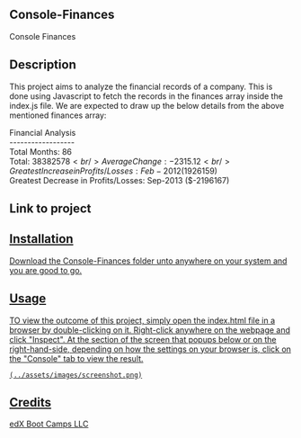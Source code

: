 ## Console-Finances
Console Finances

## Description

This project aims to analyze the financial records of a company. This is done using Javascript to fetch the records in the finances array inside the index.js file. We are expected to draw up the below details from the above mentioned finances array:

Financial Analysis<br/>
------------------<br/>
Total Months: 86<br/>
Total: $38382578<br/>
Average Change: -2315.12<br/>
Greatest Increase in Profits/Losses: Feb-2012 ($1926159)<br/>
Greatest Decrease in Profits/Losses: Sep-2013 ($-2196167)<br/>


## Link to project

<a href="https://mannyigho.github.io/Console-Finances" target="_blank">

## Installation

Download the Console-Finances folder unto anywhere on your system and you are good to go.

## Usage

TO view the outcome of this project, simply open the index.html file in a browser by double-clicking on it. Right-click anywhere on the webpage and click "Inspect". At the section of the screen that popups below or on the right-hand-side, depending on how the settings on your browser is, click on the "Console" tab to view the result.

    (../assets/images/screenshot.png)

## Credits

edX Boot Camps LLC

